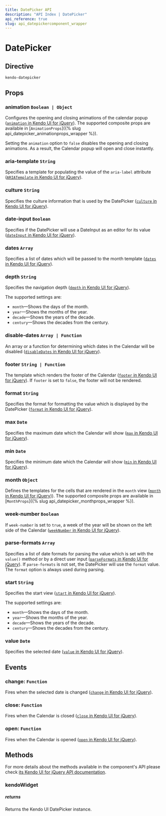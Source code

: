 ```yaml
---
title: DatePicker API
description: "API Index | DatePicker"
api_reference: true
slug: api_datepickercomponent_wrapper
---
```


# DatePicker

## Directive

`kendo-datepicker`

## Props

### animation `Boolean | Object`

Configures the opening and closing animations of the calendar popup ([`animation` in Kendo UI for jQuery](https://docs.telerik.com/kendo-ui/api/javascript/ui/datepicker/configuration/animation)). The supported composite props are available in [`AnimationProps`]({% slug api_datepicker_animationprops_wrapper %}).

Setting the `animation` option to `false` disables the opening and closing animations. As a result, the Calendar popup will open and close instantly.

### aria-template `String`

Specifies a template for populating the value of the `aria-label` attribute ([`ARIATemplate` in Kendo UI for jQuery](https://docs.telerik.com/kendo-ui/api/javascript/ui/datepicker/configuration/ariatemplate)).

### culture `String`

Specifies the culture information that is used by the DatePicker ([`culture` in Kendo UI for jQuery](https://docs.telerik.com/kendo-ui/api/javascript/ui/datepicker/configuration/culture)).

### date-input `Boolean`

Specifies if the DatePicker will use a DateInput as an editor for its value ([`dateInput` in Kendo UI for jQuery](https://docs.telerik.com/kendo-ui/api/javascript/ui/datepicker/configuration/dateinput)).

### dates `Array`

Specifies a list of dates which will be passed to the month template ([`dates` in Kendo UI for jQuery](https://docs.telerik.com/kendo-ui/api/javascript/ui/datepicker/configuration/dates)).

### depth `String`

Specifies the navigation depth ([`depth` in Kendo UI for jQuery](https://docs.telerik.com/kendo-ui/api/javascript/ui/datepicker/configuration/depth)).

The supported settings are:

* `month`&mdash;Shows the days of the month.
* `year`&mdash;Shows the months of the year.
* `decade`&mdash;Shows the years of the decade.
* `century`&mdash;Shows the decades from the century.

### disable-dates `Array | Function`

An array or a function for determining which dates in the Calendar will be disabled ([`disableDates` in Kendo UI for jQuery](https://docs.telerik.com/kendo-ui/api/javascript/ui/datepicker/configuration/disabledates)).

### footer `String | Function`

The template which renders the footer of the Calendar ([`footer` in Kendo UI for jQuery](https://docs.telerik.com/kendo-ui/api/javascript/ui/datepicker/configuration/footer)). If `footer` is set to `false`, the footer will not be rendered.

### format `String`

Specifies the format for formatting the value which is displayed by the DatePicker ([`format` in Kendo UI for jQuery](https://docs.telerik.com/kendo-ui/api/javascript/ui/datepicker/configuration/format)).

### max `Date`

Specifies the maximum date which the Calendar will show ([`max` in Kendo UI for jQuery](https://docs.telerik.com/kendo-ui/api/javascript/ui/datepicker/configuration/max)).

### min `Date`

Specifies the minimum date which the Calendar will show ([`min` in Kendo UI for jQuery](https://docs.telerik.com/kendo-ui/api/javascript/ui/datepicker/configuration/min)).

### month `Object`

Defines the templates for the cells that are rendered in the `month` view ([`month` in Kendo UI for jQuery](https://docs.telerik.com/kendo-ui/api/javascript/ui/datepicker/configuration/month))). The supported composite props are available in [`MonthProps`]({% slug api_datepicker_monthprops_wrapper %}).

### week-number `Boolean`

If `week-number` is set to `true`, a week of the year will be shown on the left side of the Calendar ([`weekNumber` in Kendo UI for jQuery](https://docs.telerik.com/kendo-ui/api/javascript/ui/datepicker/configuration/weeknumber)).

### parse-formats `Array`

Specifies a list of date formats for parsing the value which is set with the `value()` method or by a direct user input ([`parseFormats` in Kendo UI for jQuery](https://docs.telerik.com/kendo-ui/api/javascript/ui/datepicker/configuration/parseformats)). If `parse-formats` is not set, the DatePicker will use the `format` value. The `format` option is always used during parsing.

### start `String`

Specifies the start view ([`start` in Kendo UI for jQuery](https://docs.telerik.com/kendo-ui/api/javascript/ui/datepicker/configuration/start)).

The supported settings are:

* `month`&mdash;Shows the days of the month.
* `year`&mdash;Shows the months of the year.
* `decade`&mdash;Shows the years of the decade.
* `century`&mdash;Shows the decades from the century.

### value `Date`

Specifies the selected date ([`value` in Kendo UI for jQuery](https://docs.telerik.com/kendo-ui/api/javascript/ui/datepicker/configuration/value)).

## Events

### change: `Function`

Fires when the selected date is changed ([`change` in Kendo UI for jQuery](https://docs.telerik.com/kendo-ui/api/javascript/ui/datepicker/events/change)).

### close: `Function`

Fires when the Calendar is closed ([`close` in Kendo UI for jQuery](https://docs.telerik.com/kendo-ui/api/javascript/ui/datepicker/events/close)).

### open: `Function`

Fires when the Calendar is opened ([`open` in Kendo UI for jQuery](https://docs.telerik.com/kendo-ui/api/javascript/ui/datepicker/events/open)).

## Methods

For more details about the methods available in the component's API please check [its Kendo UI for jQuery API documentation](https://docs.telerik.com/kendo-ui/api/javascript/ui/datepicker#methods). 

### kendoWidget

##### returns

Returns the Kendo UI DatePicker instance.
